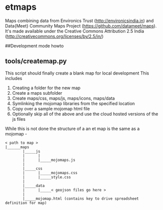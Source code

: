 # etmaps
Maps combining data from Environics Trust (http://environicsindia.in) and  Data{Meet} Community Maps Project (https://github.com/datameet/maps). 
It's made available under the Creative Commons Attribution 2.5 India (http://creativecommons.org/licenses/by/2.5/in/)


##Development mode howto

tools/createmap.py
------------------
This script should finally create a blank map for local development
This includes
1. Creating a folder for the new map
2. Create a maps subfolder 
3. Create maps/css, maps/js, maps/icons, maps/data
4. Symlinking the mojomap libraries from the specified location
5. Copy over a sample mojomap html file
6. Optionally skip all of the above and use the cloud hosted versions of the js files

While this is not done the structure of a an et map is the same as a mojomap - 
```
< path to map >
|______maps
        |_____js
        |      |
        |      |_____mojomaps.js
        |
        |_____css
        |      |_____mojomaps.css
        |      |_____style.css
        |
        |_____data
        |      |_____< geojson files go here >
        |
        |_____mojomap.html (contains key to drive spreadsheet definition for map)
```